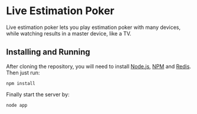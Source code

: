 # Live Estimation Poker

Live estimation poker lets you play estimation poker with many devices, while watching results in a master device, like a TV.

## Installing and Running

After cloning the repository, you will need to install [Node.js](http://nodejs.org/), [NPM](https://npmjs.org/) and [Redis](http://redis.io). Then just run:

    npm install

Finally start the server by:

    node app
